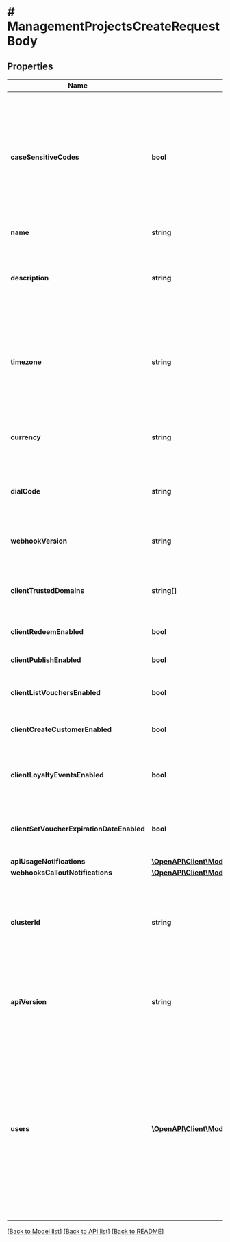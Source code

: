 # # ManagementProjectsCreateRequestBody

## Properties

Name | Type | Description | Notes
------------ | ------------- | ------------- | -------------
**caseSensitiveCodes** | **bool** | Determines if the vouchers in the project will be case sensitive (if &#x60;true&#x60;, &#x60;C0dE-cfV&#x60; is not equal to &#x60;c0de-cfv&#x60;) or case insensitive (if false, &#x60;C0dE-cfV&#x60; is equal to &#x60;c0de-cfv&#x60;). | [optional]
**name** | **string** | The name of the project. | [optional]
**description** | **string** | A user-defined description of the project, e.g. its purpose, scope, region. | [optional]
**timezone** | **string** | The time zone in which the project is established. It can be in the GMT format or in accordance with IANA time zone database. | [optional]
**currency** | **string** | The currency used in the project. It is equal to a 3-letter ISO 4217 code. | [optional]
**dialCode** | **string** | The country dial code for the project. It is equal to an ITU country code. | [optional]
**webhookVersion** | **string** | The webhook version used in the project. | [optional] [default to 'v2024-01-01']
**clientTrustedDomains** | **string[]** | An array of URL addresses that allow client requests. | [optional]
**clientRedeemEnabled** | **bool** | Enables client-side redemption. | [optional]
**clientPublishEnabled** | **bool** | Enables client-side publication. | [optional]
**clientListVouchersEnabled** | **bool** | Enables client-side listing of vouchers. | [optional]
**clientCreateCustomerEnabled** | **bool** | Enables client-side creation of customers. | [optional]
**clientLoyaltyEventsEnabled** | **bool** | Enables client-side events for loyalty and referral programs. | [optional]
**clientSetVoucherExpirationDateEnabled** | **bool** | Enables client-side setting of voucher expiration date. | [optional]
**apiUsageNotifications** | [**\OpenAPI\Client\Model\ManagementProjectsCreateRequestBodyApiUsageNotifications**](ManagementProjectsCreateRequestBodyApiUsageNotifications.md) |  | [optional]
**webhooksCalloutNotifications** | [**\OpenAPI\Client\Model\ManagementProjectsCreateRequestBodyWebhooksCalloutNotifications**](ManagementProjectsCreateRequestBodyWebhooksCalloutNotifications.md) |  | [optional]
**clusterId** | **string** | The identifier of the cluster where the project will be created. The default cluster is &#x60;eu1&#x60; unless otherwise configured. | [optional]
**apiVersion** | **string** | The API version used in the project. Currently, the default and only value is &#x60;v2018-08-01&#x60;. | [optional] [default to 'v2018-08-01']
**users** | [**\OpenAPI\Client\Model\ManagementProjectsCreateRequestBodyUsersItem[]**](ManagementProjectsCreateRequestBodyUsersItem.md) | The users (their identifiers, logins, and roles) who will be assigned to the project. You can assign only existing Voucherify users.  It must be used either in the following combinations: - &#x60;id&#x60; and &#x60;role&#x60;, or - &#x60;login&#x60; and &#x60;role&#x60;. | [optional]

[[Back to Model list]](../../README.md#models) [[Back to API list]](../../README.md#endpoints) [[Back to README]](../../README.md)
